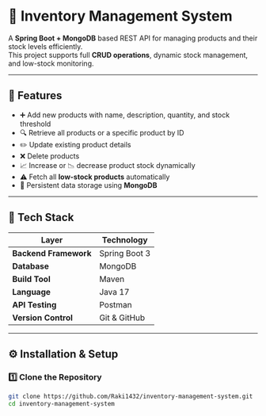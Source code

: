 # 🧾 Inventory Management System

A **Spring Boot + MongoDB** based REST API for managing products and their stock levels efficiently.  
This project supports full **CRUD operations**, dynamic stock management, and low-stock monitoring.

---

## 🚀 Features

- ➕ Add new products with name, description, quantity, and stock threshold  
- 🔍 Retrieve all products or a specific product by ID  
- ✏️ Update existing product details  
- ❌ Delete products  
- 📈 Increase or 📉 decrease product stock dynamically  
- ⚠️ Fetch all **low-stock products** automatically  
- 💾 Persistent data storage using **MongoDB**

---

## 🧰 Tech Stack

| Layer | Technology |
|--------|-------------|
| **Backend Framework** | Spring Boot 3 |
| **Database** | MongoDB |
| **Build Tool** | Maven |
| **Language** | Java 17 |
| **API Testing** | Postman |
| **Version Control** | Git & GitHub |

---

## ⚙️ Installation & Setup

### 1️⃣ Clone the Repository
```bash
git clone https://github.com/Raki1432/inventory-management-system.git
cd inventory-management-system
